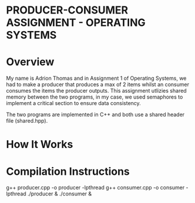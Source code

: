# PRODUCER-CONSUMER ASSIGNMENT - OPERATING SYSTEMS 

# Overview  
My name is Adrion Thomas and in Assignment 1 of Operating Systems, we had to make a producer that produces a max of 2 items whilst an consumer consumes the items the producer outputs. This assignment utlizies shared memory between the two programs, in my case, we used semaphores to implement a critical section to ensure data consistency. 

The two programs are implemented in C++ and both use a shared header file (shared.hpp). 

# How It Works



# Compilation Instructions 
g++ producer.cpp -o producer -lpthread
g++ consumer.cpp -o consumer -lpthread
 ./producer & ./consumer &  

